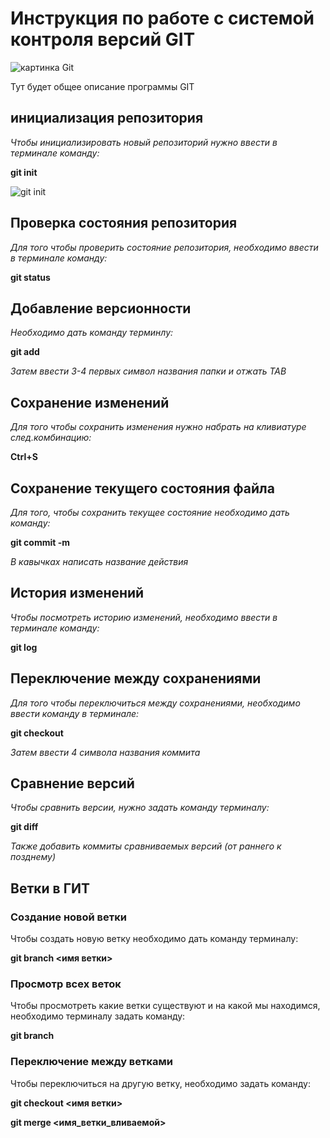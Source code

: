 # Инструкция по работе с системой контроля версий GIT

![картинка Git](git.jpg)

Тут будет общее описание программы GIT

## инициализация репозитория 

*Чтобы инициализировать новый репозиторий нужно ввести в терминале команду:* 

**git init**

![ git init](abc.png)

## Проверка состояния репозитория

*Для того чтобы проверить состояние репозитория, необходимо ввести в терминале команду:*

**git status**


## Добавление версионности

*Необходимо дать команду терминлу:*

**git add**

*Затем ввести 3-4 первых символ названия папки и отжать TAB*

## Сохранение изменений

*Для того чтобы сохранить изменения нужно набрать на кливиатуре след.комбинацию:*

**Ctrl+S**

## Сохранение текущего состояния файла

*Для того, чтобы сохранить текущее состояние необходимо дать команду:*

**git commit -m**

*В кавычках написать название действия*

## История изменений

*Чтобы посмотреть историю изменений, необходимо ввести в терминале команду:*

**git log**


## Переключение между сохранениями

*Для того чтобы переключиться между сохранениями, необходимо ввести команду в терминале:* 

**git checkout**

*Затем ввести 4 символа названия коммита*

## Сравнение версий

*Чтобы сравнить версии, нужно задать команду терминалу:*

**git diff**

*Также добавить коммиты сравниваемых версий (от раннего к позднему)*

## Ветки в ГИТ

### Создание новой ветки

Чтобы создать новую ветку необходимо дать команду терминалу:

**git branch <имя ветки>**

### Просмотр всех веток

Чтобы просмотреть какие ветки существуют и на какой мы находимся, необходимо терминалу задать команду:

**git branch**

### Переключение между ветками

Чтобы переключиться на другую ветку, необходимо задать команду:

**git checkout <имя ветки>**

**git merge <имя_ветки_вливаемой>**

